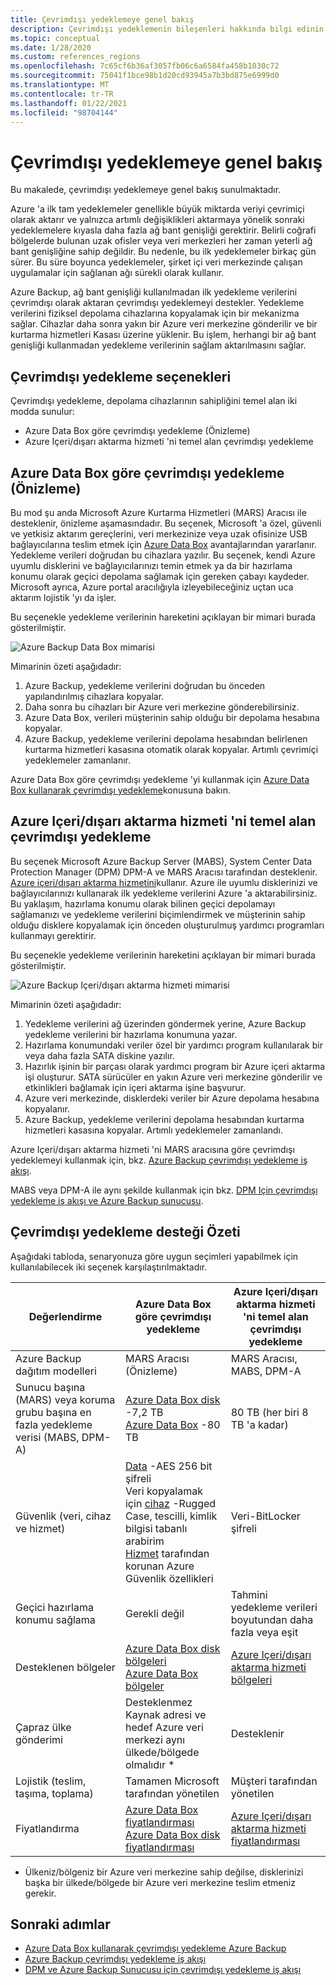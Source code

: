 ```yaml
---
title: Çevrimdışı yedeklemeye genel bakış
description: Çevrimdışı yedeklemenin bileşenleri hakkında bilgi edinin. Azure Içeri/dışarı aktarma hizmeti temel alınarak Azure Data Box ve çevrimdışı yedekleme tabanlı çevrimdışı yedekleme içerirler.
ms.topic: conceptual
ms.date: 1/28/2020
ms.custom: references_regions
ms.openlocfilehash: 7c65cf6b36af3057fb06c6a6584fa458b1030c72
ms.sourcegitcommit: 75041f1bce98b1d20cd93945a7b3bd875e6999d0
ms.translationtype: MT
ms.contentlocale: tr-TR
ms.lasthandoff: 01/22/2021
ms.locfileid: "98704144"
---
```

# <a name="overview-of-offline-backup"></a>Çevrimdışı yedeklemeye genel bakış

Bu makalede, çevrimdışı yedeklemeye genel bakış sunulmaktadır.

Azure 'a ilk tam yedeklemeler genellikle büyük miktarda veriyi çevrimiçi olarak aktarır ve yalnızca artımlı değişiklikleri aktarmaya yönelik sonraki yedeklemelere kıyasla daha fazla ağ bant genişliği gerektirir. Belirli coğrafi bölgelerde bulunan uzak ofisler veya veri merkezleri her zaman yeterli ağ bant genişliğine sahip değildir. Bu nedenle, bu ilk yedeklemeler birkaç gün sürer. Bu süre boyunca yedeklemeler, şirket içi veri merkezinde çalışan uygulamalar için sağlanan ağı sürekli olarak kullanır.

Azure Backup, ağ bant genişliği kullanılmadan ilk yedekleme verilerini çevrimdışı olarak aktaran çevrimdışı yedeklemeyi destekler. Yedekleme verilerini fiziksel depolama cihazlarına kopyalamak için bir mekanizma sağlar. Cihazlar daha sonra yakın bir Azure veri merkezine gönderilir ve bir kurtarma hizmetleri Kasası üzerine yüklenir. Bu işlem, herhangi bir ağ bant genişliği kullanmadan yedekleme verilerinin sağlam aktarılmasını sağlar.

## <a name="offline-backup-options"></a>Çevrimdışı yedekleme seçenekleri

Çevrimdışı yedekleme, depolama cihazlarının sahipliğini temel alan iki modda sunulur:

- Azure Data Box göre çevrimdışı yedekleme (Önizleme)
- Azure Içeri/dışarı aktarma hizmeti 'ni temel alan çevrimdışı yedekleme

## <a name="offline-backup-based-on-azure-data-box-preview"></a>Azure Data Box göre çevrimdışı yedekleme (Önizleme)

Bu mod şu anda Microsoft Azure Kurtarma Hizmetleri (MARS) Aracısı ile desteklenir, önizleme aşamasındadır. Bu seçenek, Microsoft 'a özel, güvenli ve yetkisiz aktarım gereçlerini, veri merkezinize veya uzak ofisinize USB bağlayıcılarına teslim etmek için [Azure Data Box](https://azure.microsoft.com/services/databox/) avantajlarından yararlanır. Yedekleme verileri doğrudan bu cihazlara yazılır. Bu seçenek, kendi Azure uyumlu disklerini ve bağlayıcılarınızı temin etmek ya da bir hazırlama konumu olarak geçici depolama sağlamak için gereken çabayı kaydeder. Microsoft ayrıca, Azure portal aracılığıyla izleyebileceğiniz uçtan uca aktarım lojistik 'yı da işler.

Bu seçenekle yedekleme verilerinin hareketini açıklayan bir mimari burada gösterilmiştir.

![Azure Backup Data Box mimarisi](./media/offline-backup-overview/azure-backup-databox-architecture.png)

Mimarinin özeti aşağıdadır:

1. Azure Backup, yedekleme verilerini doğrudan bu önceden yapılandırılmış cihazlara kopyalar.
2. Daha sonra bu cihazları bir Azure veri merkezine gönderebilirsiniz.
3. Azure Data Box, verileri müşterinin sahip olduğu bir depolama hesabına kopyalar.
4. Azure Backup, yedekleme verilerini depolama hesabından belirlenen kurtarma hizmetleri kasasına otomatik olarak kopyalar. Artımlı çevrimiçi yedeklemeler zamanlanır.

Azure Data Box göre çevrimdışı yedekleme 'yi kullanmak için [Azure Data Box kullanarak çevrimdışı yedekleme](offline-backup-azure-data-box.md)konusuna bakın.

## <a name="offline-backup-based-on-the-azure-importexport-service"></a>Azure Içeri/dışarı aktarma hizmeti 'ni temel alan çevrimdışı yedekleme

Bu seçenek Microsoft Azure Backup Server (MABS), System Center Data Protection Manager (DPM) DPM-A ve MARS Aracısı tarafından desteklenir. [Azure içeri/dışarı aktarma hizmetini](../import-export/storage-import-export-service.md)kullanır. Azure ile uyumlu disklerinizi ve bağlayıcılarınızı kullanarak ilk yedekleme verilerini Azure 'a aktarabilirsiniz. Bu yaklaşım, hazırlama konumu olarak bilinen geçici depolamayı sağlamanızı ve yedekleme verilerini biçimlendirmek ve müşterinin sahip olduğu disklere kopyalamak için önceden oluşturulmuş yardımcı programları kullanmayı gerektirir.

Bu seçenekle yedekleme verilerinin hareketini açıklayan bir mimari burada gösterilmiştir.

![Azure Backup Içeri/dışarı aktarma hizmeti mimarisi](./media/offline-backup-overview/azure-backup-import-export.png)

Mimarinin özeti aşağıdadır:

1. Yedekleme verilerini ağ üzerinden göndermek yerine, Azure Backup yedekleme verilerini bir hazırlama konumuna yazar.
2. Hazırlama konumundaki veriler özel bir yardımcı program kullanılarak bir veya daha fazla SATA diskine yazılır.
3. Hazırlık işinin bir parçası olarak yardımcı program bir Azure içeri aktarma işi oluşturur. SATA sürücüler en yakın Azure veri merkezine gönderilir ve etkinlikleri bağlamak için içeri aktarma işine başvurur.
4. Azure veri merkezinde, disklerdeki veriler bir Azure depolama hesabına kopyalanır.
5. Azure Backup, yedekleme verilerini depolama hesabından kurtarma hizmetleri kasasına kopyalar. Artımlı yedeklemeler zamanlandı.

Azure Içeri/dışarı aktarma hizmeti 'ni MARS aracısına göre çevrimdışı yedeklemeyi kullanmak için, bkz. [Azure Backup çevrimdışı yedekleme iş akışı](./backup-azure-backup-import-export.md).

MABS veya DPM-A ile aynı şekilde kullanmak için bkz. [DPM Için çevrimdışı yedekleme iş akışı ve Azure Backup sunucusu](./backup-azure-backup-server-import-export.md).

## <a name="offline-backup-support-summary"></a>Çevrimdışı yedekleme desteği Özeti

Aşağıdaki tabloda, senaryonuza göre uygun seçimleri yapabilmek için kullanılabilecek iki seçenek karşılaştırılmaktadır.

| **Değerlendirme**                                            | **Azure Data Box göre çevrimdışı yedekleme**                     | **Azure Içeri/dışarı aktarma hizmeti 'ni temel alan çevrimdışı yedekleme**                |
| ------------------------------------------------------------ | ------------------------------------------------------------ | ------------------------------------------------------------ |
| Azure Backup dağıtım modelleri                              | MARS Aracısı (Önizleme)                                              | MARS Aracısı, MABS, DPM-A                                           |
| Sunucu başına (MARS) veya koruma grubu başına en fazla yedekleme verisi (MABS, DPM-A) | [Azure Data Box disk](../databox/data-box-disk-overview.md) -7,2 TB <br> [Azure Data Box](../databox/data-box-overview.md) -80 TB       | 80 TB (her biri 8 TB 'a kadar)                          |
| Güvenlik (veri, cihaz ve hizmet)                           | [Data](../databox/data-box-security.md#data-box-data-protection) -AES 256 bit şifreli <br> Veri kopyalamak için [cihaz](../databox/data-box-security.md#data-box-device-protection) -Rugged Case, tescilli, kimlik bilgisi tabanlı arabirim <br> [Hizmet](../databox/data-box-security.md#data-box-service-protection) tarafından korunan Azure Güvenlik özellikleri | Veri-BitLocker şifreli                                 |
| Geçici hazırlama konumu sağlama                     | Gerekli değil                                                | Tahmini yedekleme verileri boyutundan daha fazla veya eşit        |
| Desteklenen bölgeler                                           | [Azure Data Box disk bölgeleri](../databox/data-box-disk-overview.md#region-availability) <br> [Azure Data Box bölgeler](../databox/data-box-disk-overview.md#region-availability) | [Azure Içeri/dışarı aktarma hizmeti bölgeleri](../import-export/storage-import-export-service.md#region-availability) |
| Çapraz ülke gönderimi                                     | Desteklenmez  <br>    Kaynak adresi ve hedef Azure veri merkezi aynı ülkede/bölgede olmalıdır * | Desteklenir                                                    |
| Lojistik (teslim, taşıma, toplama)           | Tamamen Microsoft tarafından yönetilen                                     | Müşteri tarafından yönetilen                                            |
| Fiyatlandırma                                                      | [Azure Data Box fiyatlandırması](https://azure.microsoft.com/pricing/details/databox/) <br> [Azure Data Box disk fiyatlandırması](https://azure.microsoft.com/pricing/details/databox/disk/) | [Azure Içeri/dışarı aktarma hizmeti fiyatlandırması](https://azure.microsoft.com/pricing/details/storage-import-export/) |

* Ülkeniz/bölgeniz bir Azure veri merkezine sahip değilse, disklerinizi başka bir ülkede/bölgede bir Azure veri merkezine teslim etmeniz gerekir.

## <a name="next-steps"></a>Sonraki adımlar

- [Azure Data Box kullanarak çevrimdışı yedekleme Azure Backup](offline-backup-azure-data-box.md#backup-data-size-and-supported-data-box-skus)
- [Azure Backup çevrimdışı yedekleme iş akışı](backup-azure-backup-import-export.md)
- [DPM ve Azure Backup Sunucusu için çevrimdışı yedekleme iş akışı](backup-azure-backup-server-import-export.md)
